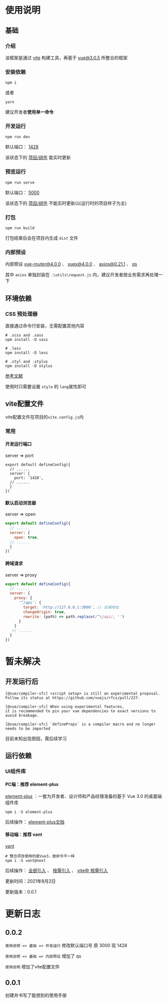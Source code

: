 # 使用说明

## 基础

### 介绍

该框架是通过 <a href="https://cn.vitejs.dev/">vite</a> 构建工具，再基于 <a href="https://v3.cn.vuejs.org/">vue@3.0.5</a> 所整合的框架

### 安装依赖

```shell
npm i
```

或者

```shell
yarn
```

建议开发者**使用单一命令**

### 开发运行

```shell
npm run dev
```

默认端口： <a href="http://127.0.0.1:1428">1428</a>

该状态下的 <u>项目/组件</u> 能实时更新

### 预览运行

```
npm run serve
```

默认端口： <a href="http://127.0.0.1:5000">5000</a>

该状态下的 <u>项目/组件</u> 不能实时更新(以运行时的项目样子为主)

### 打包

```shell
npm run build
```

打包结束后会在项目内生成 `dist` 文件

### 内部预设

内部预设 <a href="https://next.router.vuejs.org/zh/index.html">vue-router@4.0.0</a> 、 <a href="https://next.vuex.vuejs.org/zh/index.html">vuex@4.0.0</a> 、 <a href="http://www.axios-js.com/">axios@0.21.1</a> 、 <a href="https://www.npmjs.com/package/qs">qs</a>

其中 `axios` 单独封装在 `.\utils\request.js` 内，建议开发者按业务需求再处理一下



## 环境依赖

### CSS 预处理器

直接通过命令行安装，无需配置其他内容 

```shell
# .scss and .sass
npm install -D sass

# .less
npm install -D less

# .styl and .stylus
npm install -D stylus
```

<a href="https://cn.vitejs.dev/guide/features.html#css-pre-processors">参考文献</a>

使用时只需要设置 `style` 的 `lang`属性即可



## vite配置文件

vite配置文件在项目的`vite.config.js`内

### 常用

#### 开发运行端口

server => port

```JS
export default defineConfig({
  // ......
  server: {
    port: '1428',
  // ......
  }
})
```

#### 默认启动浏览器

server => open

```js
export default defineConfig({
  // ......
  server: {
    open: true,
  // ......
  }
})
```

#### 跨域请求

server => proxy

```js
export default defineConfig({
  // ......
  server: {
    proxy: {
      '^/api': {
        target: 'http://127.0.0.1:3000', // 后端地址
        changeOrigin: true,
        rewrite: (path) => path.replace(/^\/api/, '')
      }
    }
   // ......
  }
})

```



# 暂未解决

## 开发运行后

```shell
[@vue/compiler-sfc] <script setup> is still an experimental proposal.
Follow its status at https://github.com/vuejs/rfcs/pull/227.

[@vue/compiler-sfc] When using experimental features,
it is recommended to pin your vue dependencies to exact versions to avoid breakage.

[@vue/compiler-sfc] `defineProps` is a compiler macro and no longer needs to be imported
```

目前未知出现原因，需后续学习



## 运行依赖

### UI组件库

#### PC端：推荐 element-plus

<a href="https://element-plus.gitee.io/#/zh-CN">element-plus</a> ：一套为开发者、设计师和产品经理准备的基于 Vue 3.0 的桌面端组件库

```shell
npm i -S element-plus
```

后续操作： <a href="https://element-plus.gitee.io/#/zh-CN/component/quickstart#yin-ru-element-plus">element-plus文档</a>

#### 移动端：推荐 vant

<a href="https://vant-contrib.gitee.io/vant/v3/#/zh-CN">vant</a>

```shell
# 整合项目使用的是Vue3，故命令不一样
npm i -S vant@next
```

后续操作： <a href="https://vant-contrib.gitee.io/vant/v3/#/zh-CN/quickstart#fang-shi-si.-dao-ru-suo-you-zu-jian">全部引入</a> 、 <a href="https://vant-contrib.gitee.io/vant/v3/#/zh-CN/quickstart#fang-shi-san.-shou-dong-an-xu-yin-ru-zu-jian">按需引入</a> 、 <a href="https://vant-contrib.gitee.io/vant/v3/#/zh-CN/quickstart#fang-shi-er.-zai-vite-xiang-mu-zhong-an-xu-yin-ru-zu-jian">vite中 按需引入</a>



更新时间：2021年8月2日

更新版本：0.0.1



# 更新日志

## 0.0.2

`使用说明 => 基础 => 开发运行`  修改默认端口号 原 3000  现  1428 

`使用说明 => 基础 => 内部预设` 增加了 qs 

`使用说明` 增加了vite配置文件

## 0.0.1

创建并书写了能想到的使用手册